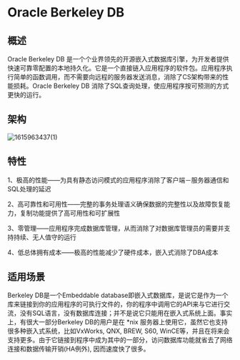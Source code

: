 <!--
 * @Author: wangzhichiao<https://github.com/wzc570738205>
 * @Date: 2021-03-29 15:21:03
 * @LastEditors: wangzhichiao<https://github.com/wzc570738205>
 * @LastEditTime: 2021-03-29 15:25:11
-->

# Oracle Berkeley DB
## **概述**
Oracle Berkeley DB 是一个个业界领先的开源嵌入式数据库引擎，为开发者提供快速可靠零配置的本地持久化。它是一个直接链入应用程序的软件包。应用程序执行简单的函数调用，而不需要向远程的服务器发送消息，消除了CS架构带来的性能损耗。Oracle Berkeley DB 消除了SQL查询处理，使应用程序按可预测的方式更快的运行。 
## **架构**
![1615963437(1)](/images/xml/Aspose.Words.d74eebc9-72ec-45b0-915a-471cca2ea289.001.png)
## **特性**
1、极高的性能——为具有静态访问模式的应用程序消除了客户端－服务器通信和SQL处理的延迟 

2、高可靠性和可用性——完整的事务处理语义确保数据的完整性以及故障恢复能力，复制功能提供了高可用性和可扩展性 

3、零管理——应用程序完成数据库管理，从而消除了对数据库管理员的需要并支持持续、无人值守的运行 

4、低总体拥有成本——极高的性能减少了硬件成本，嵌入式消除了DBA成本 
## **适用场景**
Berkeley DB是一个Embeddable database即嵌入式数据库，是说它是作为一个库来链接到你的应用程序的可执行文件的，你的程序中调用它的API来与它进行交流，没有SQL语言，没有数据库连接；并不是说它只能用在嵌入式系统上面。事实上，有很大一部分Berkeley DB的用户是在 \*nix 服务器上使用它，虽然它也支持很多种嵌入式系统，比如VxWorks, QNX, BREW, S60, WinCE等，并且在将来会支持更多。由于它链接到程序中成为其中的一部分，访问数据库功能就省去了网络连接和数据传输开销(HA例外), 因而速度快了很多。